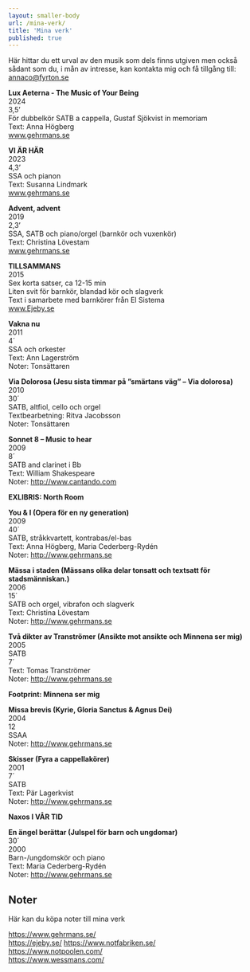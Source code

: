 ```yaml
---
layout: smaller-body
url: /mina-verk/
title: 'Mina verk'
published: true
---
```

Här hittar du ett urval av den musik som dels finns utgiven men också sådant som du, i mån av intresse, kan kontakta mig och få tillgång till: annaco@fyrton.se

**Lux Aeterna - The Music of Your Being**  
2024  
3,5’  
För dubbelkör SATB a cappella, Gustaf Sjökvist in memoriam  
Text: Anna Högberg  
www.gehrmans.se  

**VI ÄR HÄR**  
2023  
4,3’  
SSA och pianon  
Text: Susanna Lindmark  
www.gehrmans.se  

**Advent, advent**  
2019  
2,3’  
SSA, SATB och piano/orgel (barnkör och vuxenkör)  
Text: Christina Lövestam  
www.gehrmans.se  

**TILLSAMMANS**  
2015  
Sex korta satser, ca 12-15 min  
Liten svit för barnkör, blandad kör och slagverk  
Text i samarbete med barnkörer från El Sistema  
www.Ejeby.se  

**Vakna nu**  
2011  
4´  
SSA och orkester  
Text: Ann Lagerström  
Noter: Tonsättaren

**Via Dolorosa (Jesu sista timmar på ”smärtans väg” – Via dolorosa)**  
2010  
30´  
SATB, altfiol, cello och orgel  
Textbearbetning: Ritva Jacobsson  
Noter: Tonsättaren  

**Sonnet 8 – Music to hear**  
2009  
8´  
SATB and clarinet i Bb  
Text: William Shakespeare  
Noter: http://www.cantando.com

**EXLIBRIS: North Room**

**You &amp; I (Opera för en ny generation)**  
2009  
40´  
SATB, stråkkvartett, kontrabas/el-bas  
Text: Anna Högberg, Maria Cederberg-Rydén  
Noter: http://www.gehrmans.se

**Mässa i staden (Mässans olika delar tonsatt och textsatt för stadsmänniskan.)**  
2006  
15´  
SATB och orgel, vibrafon och slagverk  
Text: Christina Lövestam  
Noter: http://www.gehrmans.se

**Två dikter av Tranströmer (Ansikte mot ansikte och Minnena ser mig)**  
2005  
SATB  
7´  
Text: Tomas Tranströmer  
Noter: http://www.gehrmans.se

**Footprint: Minnena ser mig**  

**Missa brevis (Kyrie, Gloria Sanctus &amp; Agnus Dei)**  
2004  
12  
SSAA  
Noter: http://www.gehrmans.se

**Skisser (Fyra a cappellakörer)**  
2001  
7´  
SATB  
Text: Pär Lagerkvist  
Noter: http://www.gehrmans.se  

**Naxos I VÅR TID**

**En ängel berättar (Julspel för barn och ungdomar)**  
30´  
2000  
Barn-/ungdomskör och piano  
Text: Maria Cederberg-Rydén  
Noter: http://www.gehrmans.se
  
## Noter
Här kan du köpa noter till mina verk

https://www.gehrmans.se/  
https://ejeby.se/
https://www.notfabriken.se/   
https://www.notpoolen.com/  
https://www.wessmans.com/
